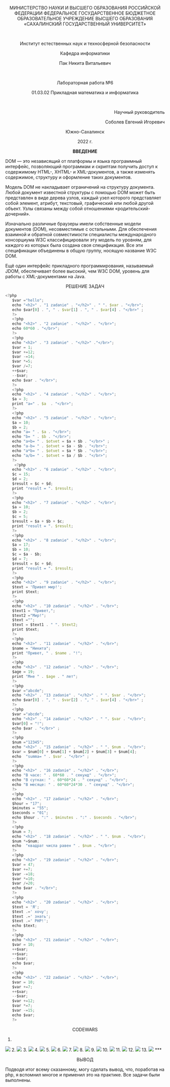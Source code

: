 <p align = "center">МИНИСТЕРСТВО НАУКИ И ВЫСШЕГО ОБРАЗОВАНИЯ
РОССИЙСКОЙ ФЕДЕРАЦИИ
ФЕДЕРАЛЬНОЕ ГОСУДАРСТВЕННОЕ БЮДЖЕТНОЕ
ОБРАЗОВАТЕЛЬНОЕ УЧРЕЖДЕНИЕ ВЫСШЕГО ОБРАЗОВАНИЯ
«САХАЛИНСКИЙ ГОСУДАРСТВЕННЫЙ УНИВЕРСИТЕТ»</p>
<br>
<p align = "center">Институт естественных наук и техносферной безопасности</p>
<p align = "center">Кафедра информатики</p>
<p align = "center">Пак Никита Витальевич</p>
<br>
<p align = "center">Лабораторная работа №6</p>
<p align = "center">01.03.02 Прикладная математика и информатика</p>
<br>
<p align = "right" >Научный руководитель</p>
<p align = "right" >Соболев Евгений Игоревич</p>
<p align = "center" >Южно-Сахалинск</p>
<p align = "center" >2022 г.</p>
<p align = "center" ><b>ВВЕДЕНИЕ</b></p>
<p>DOM — это независящий от платформы и языка программный интерфейс, позволяющий программам и скриптам получить доступ к содержимому HTML-, XHTML- и XML-документов, а также изменять содержимое, структуру и оформление таких документов.</p>
<p>Модель DOM не накладывает ограничений на структуру документа. Любой документ известной структуры с помощью DOM может быть представлен в виде дерева узлов, каждый узел которого представляет собой элемент, атрибут, текстовый, графический или любой другой объект. Узлы связаны между собой отношениями «родительский-дочерний».</p>
<p>Изначально различные браузеры имели собственные модели документов (DOM), несовместимые с остальными. Для обеспечения взаимной и обратной совместимости специалисты международного консорциума W3C классифицировали эту модель по уровням, для каждого из которых была создана своя спецификация. Все эти спецификации объединены в общую группу, носящую название W3C DOM.</p>
<p>Ещё один интерфейс прикладного программирования, называемый JDOM, обеспечивает более высокий, чем W3C DOM, уровень для работы с XML-документами на Java.</p>
<p align = "center" >РЕШЕНИЕ ЗАДАЧ</p>
 
 ```js
<?php
    $var ="hello";
    echo "<h2>" . "1 zadanie" . "</h2>" . " ". $var . "</br>";
    echo $var[0] . ", " . $var[1] . ", " . $var[4] . "</br>" ;
    ?>
    <?php
    echo "<h2>" . "2 zadanie" . "</h2>" . "</br>";
    echo 60*60 . "</br>";
    ?>
    <?php
    echo "<h2>" . "3 zadanie" . "</h2>" ."</br>";
    $var = 1;
    $var +=12;
    $var -=14;
    $var *=5;
    $var /=7;
    ++$var;
    --$var;
    echo $var . "</br>"; 
    ?>
    <?php
    echo "<h2>" . "4 zadanie" . "</h2>" . "</br>";
    $a = 3;
    print "a=" . $a  . "</br>";
    ?>
    <?php
    echo "<h2>" . "5 zadanie" . "</h2>" . "</br>";
    $a = 10;
    $b = 2;
    echo "a= " . $a . "</br>";
    echo "b= " . $b . "</br>";
    echo "a+b= " . $otvet = $a + $b . "</br>" ; 
    echo "a-b= " . $otvet = $a - $b . "</br>";
    echo "a*b= " . $otvet = $a * $b . "</br>";
    echo "a/b= " . $otvet = $a / $b . "</br>";   
    ?>
     <?php
    echo "<h2>" . "6 zadanie" . "</h2>" . "</br>";
    $c = 15;
    $d = 2;
    $result = $c + $d;
    print "result = ". $result;
    ?>
    <?php
    echo "<h2>" . "7 zadanie" . "</h2>" . "</br>";
    $a = 10;
    $b = 2;
    $c = 5;
    $result = $a + $b + $c;
    print "result = ". $result;
    ?>
    <?php
    echo "<h2>" . "8 zadanie" . "</h2>" . "</br>";
    $a = 17;
    $b = 10;
    $c = $a - $b;
    $d = 7;
    $result = $c + $d;
    print "result = ". $result;
    ?>
    <?php
    echo "<h2>" . "9 zadanie" . "</h2>" . "</br>";
    $text = 'Привет мир!';
    print $text;
    ?>
    <?php
    echo "<h2>" . "10 zadanie" . "</h2>" . "</br>";
    $text1 = "Привет,";
    $text2 ="Мир!";
    $text ="";
    $text = $text1 . " ". $text2;
    print $text;
    ?>
    <?php
    echo "<h2>" . "11 zadanie" . "</h2>" . "</br>";
    $name = "Никита";
    print "Привет, " . $name . "!";
    ?>
    <?php
    echo "<h2>" . "12 zadanie" . "</h2>" . "</br>";
    $age = 19;
    print "Мне " . $age . " лет";
    ?>
    <?php
    $var ="abcde";
    echo "<h2>" . "13 zadanie" . "</h2>" . " ". $var . "</br>";
    echo $var[0] . ", " . $var[2] . ", " . $var[4] . "</br>" ;
    ?>
    <?php
    $var ="abcde";
    echo "<h2>" . "14 zadanie" . "</h2>" . " ". $var . "</br>";
    $var[0] = "!";
    echo $var . "</br>" ;
    ?>
    <?php
    $num ="12345";
    echo "<h2>" . "15 zadanie" . "</h2>" . " ". $num . "</br>";
    $var = $num[0] + $num[1] + $num[2] + $num[3] + $num[4];
    echo  "summa= " . $var . "</br>" ;
    ?>
    <?php
    echo "<h2>" . "16 zadanie" . "</h2>" . "</br>";
    echo "В часе: " . 60*60 . " секунд" . "</br>";
    echo "В сутках: " . 60*60*24 . " секунд" . "</br>";
    echo "В месяце: " . 60*60*24*30 . " секунд" . "</br>";
    ?>
    <?php
    echo "<h2>" . "17 zadanie" . "</h2>" . "</br>";
    $hour = "17";
    $minutes = "55";
    $seconds = "01";
    echo $hour . ":" . $minutes . ":" . $seconds . "</br>";
    ?>
    <?php
    $num = 7;
    echo "<h2>" . "18 zadanie" . "</h2>" . " ". $num . "</br>";
    $num *=$num;
    echo  "квадрат числа равен " . $num . "</br>";
    ?>
    <?php
    echo "<h2>" . "19 zadanie" . "</h2>" . "</br>";
    $var = 47;
    $var +=7;
    $var -=18;
    $var *=10;
    $var /=20;
    echo $var . "</br>"; 
    ?>
    <?php
    echo "<h2>" . "20 zadanie" . "</h2>" . "</br>";
    $text = 'Я';
    $text .=' хочу';
    $text .=' знать';
    $text .=' PHP!';
    echo $text;
    ?>
    <?php
    echo "<h2>" . "21 zadanie" . "</h2>" . "</br>";
    $var = 10;
    ++$var;
    ++$var;
    --$var;
    echo $var;
    ?>
    <?php
    echo "<h2>" . "22 zadanie" . "</h2>" . "</br>";
    $var = 10;
    $var +=7;
    ++$var;
    --$var;
    $var +=12;
    $var *=7;
    $var -=15;
    echo $var;
    ?>       
```
<p align = "center" >CODEWARS</p>

1.
<img src="Codewars1.png">
2.
<img src="Codewars2.png">
3.
<img src="Codewars3.png">
4.
<img src="Codewars4.png">
5.
<img src="Codewars5.png">
6.
<img src="Codewars6.png">
7.
<img src="Codewars7.png">
8.
<img src="Codewars8.png">
9.
<img src="Codewars9.png">
10.
<img src="Codewars10.png">
11.
<img src="Codewars11.png">
12.
<img src="Codewars12.png">
13.
<img src="Codewars13.png">
***


<p align = "center" >ВЫВОД</p>
<p>Подводя итог всему сказанному, могу сделать вывод, что, поработав на php, я вспомнил многое и применил это на практике. Все задачи были выполнены.</p>
